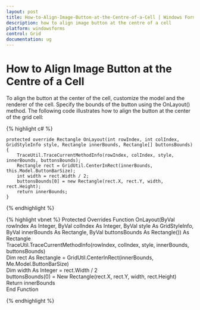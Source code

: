 ```yaml
---
layout: post
title: How-to-Align-Image-Button-at-the-Centre-of-a-Cell | Windows Forms | Syncfusion
description: how to align image button at the centre of a cell 
platform: windowsforms
control: Grid
documentation: ug
---
```


# How to Align Image Button at the Centre of a Cell 

To align the button at the center of the cell, customize the model and the renderer of the cell. Specify the bounds of the button using the OnLayout() method. The following code illustrates how to align the button at the center of the grid cell: 


{% highlight c# %}

	protected override Rectangle OnLayout(int rowIndex, int colIndex, GridStyleInfo style, Rectangle innerBounds, Rectangle[] buttonsBounds)
	{
		TraceUtil.TraceCurrentMethodInfo(rowIndex, colIndex, style, innerBounds, buttonsBounds);
		Rectangle rect = GridUtil.CenterInRect(innerBounds, this.Model.ButtonBarSize);
		int width = rect.Width / 2;
		buttonsBounds[0] = new Rectangle(rect.X, rect.Y, width, rect.Height);
		return innerBounds;
	}

{% endhighlight %}

{% highlight vbnet %}
		Protected Overrides Function OnLayout(ByVal rowIndex As Integer, ByVal colIndex As Integer, ByVal style As GridStyleInfo, ByVal innerBounds As Rectangle, ByVal buttonsBounds As Rectangle()) As Rectangle            
			TraceUtil.TraceCurrentMethodInfo(rowIndex, colIndex, style, innerBounds, buttonsBounds)            
			Dim rect As Rectangle = GridUtil.CenterInRect(innerBounds, Me.Model.ButtonBarSize)            
			Dim width As Integer = rect.Width / 2            
			buttonsBounds(0) = New Rectangle(rect.X, rect.Y, width, rect.Height)            
			Return innerBounds        
		End Function

{% endhighlight %}


